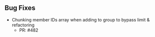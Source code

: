 ## Bug Fixes

- Chunking member IDs array when adding to group to bypass limit & refactoring
   - PR: #482

